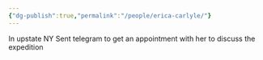 ```yaml
---
{"dg-publish":true,"permalink":"/people/erica-carlyle/"}
---
```


In upstate NY
Sent telegram to get an appointment with her to discuss the expedition